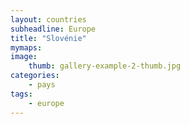 ```yaml
---
layout: countries
subheadline: Europe
title: "Slovénie"
mymaps: 
image:
    thumb: gallery-example-2-thumb.jpg
categories:
    - pays
tags:
    - europe
---
```

